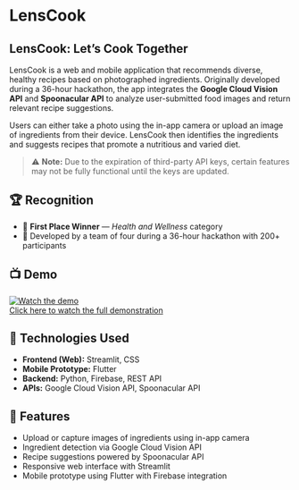 # LensCook

## LensCook: Let’s Cook Together

LensCook is a web and mobile application that recommends diverse, healthy recipes based on photographed ingredients. Originally developed during a 36-hour hackathon, the app integrates the **Google Cloud Vision API** and **Spoonacular API** to analyze user-submitted food images and return relevant recipe suggestions.

Users can either take a photo using the in-app camera or upload an image of ingredients from their device. LensCook then identifies the ingredients and suggests recipes that promote a nutritious and varied diet.

> ⚠️ **Note:** Due to the expiration of third-party API keys, certain features may not be fully functional until the keys are updated.

## 🏆 Recognition

- 🥇 **First Place Winner** — *Health and Wellness* category
- 👥 Developed by a team of four during a 36-hour hackathon with 200+ participants

## 📺 Demo

[![Watch the demo](https://img.youtube.com/vi/rtS5ua4Xm2k/0.jpg)](https://www.youtube.com/watch?v=rtS5ua4Xm2k&t=3625s)  
[Click here to watch the full demonstration](https://www.youtube.com/watch?v=rtS5ua4Xm2k&t=3625s)

## 🔧 Technologies Used

- **Frontend (Web):** Streamlit, CSS  
- **Mobile Prototype:** Flutter  
- **Backend:** Python, Firebase, REST API  
- **APIs:** Google Cloud Vision API, Spoonacular API

## 🚀 Features

- Upload or capture images of ingredients using in-app camera
- Ingredient detection via Google Cloud Vision API
- Recipe suggestions powered by Spoonacular API
- Responsive web interface with Streamlit
- Mobile prototype using Flutter with Firebase integration
